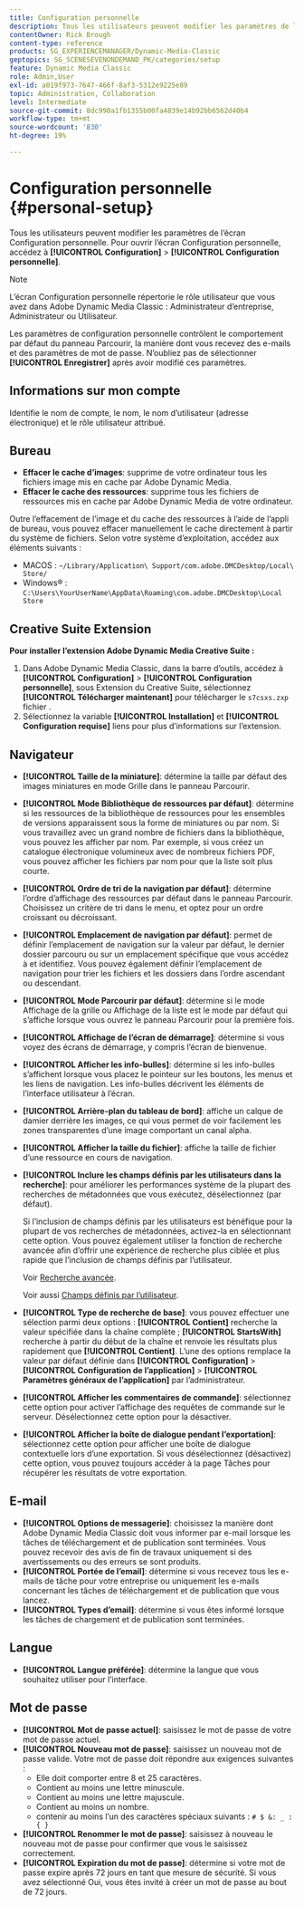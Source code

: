 ```yaml
---
title: Configuration personnelle
description: Tous les utilisateurs peuvent modifier les paramètres de l’écran Configuration personnelle d’Adobe Dynamic Media Classic.
contentOwner: Rick Brough
content-type: reference
products: SG_EXPERIENCEMANAGER/Dynamic-Media-Classic
geptopics: SG_SCENESEVENONDEMAND_PK/categories/setup
feature: Dynamic Media Classic
role: Admin,User
exl-id: a019f973-7647-466f-8af3-5312e9225e89
topic: Administration, Collaboration
level: Intermediate
source-git-commit: 8dc990a1fb1355b00fa4839e14b92bb6562d40b4
workflow-type: tm+mt
source-wordcount: '830'
ht-degree: 19%

---
```


# Configuration personnelle {#personal-setup}

Tous les utilisateurs peuvent modifier les paramètres de l’écran Configuration personnelle. Pour ouvrir l’écran Configuration personnelle, accédez à **[!UICONTROL Configuration]** > **[!UICONTROL Configuration personnelle]**.

>[!NOTE]
>
>L’écran Configuration personnelle répertorie le rôle utilisateur que vous avez dans Adobe Dynamic Media Classic : Administrateur d’entreprise, Administrateur ou Utilisateur.

Les paramètres de configuration personnelle contrôlent le comportement par défaut du panneau Parcourir, la manière dont vous recevez des e-mails et des paramètres de mot de passe. N’oubliez pas de sélectionner **[!UICONTROL Enregistrer]** après avoir modifié ces paramètres.

## Informations sur mon compte

Identifie le nom de compte, le nom, le nom d’utilisateur (adresse électronique) et le rôle utilisateur attribué.

## Bureau

* **Effacer le cache d’images**: supprime de votre ordinateur tous les fichiers image mis en cache par Adobe Dynamic Media.
* **Effacer le cache des ressources**: supprime tous les fichiers de ressources mis en cache par Adobe Dynamic Media de votre ordinateur.

Outre l’effacement de l’image et du cache des ressources à l’aide de l’appli de bureau, vous pouvez effacer manuellement le cache directement à partir du système de fichiers. Selon votre système d’exploitation, accédez aux éléments suivants :

* MACOS : `~/Library/Application\ Support/com.adobe.DMCDesktop/Local\ Store/`
* Windows® : `C:\Users\YourUserName\AppData\Roaming\com.adobe.DMCDesktop\Local Store`

## Creative Suite Extension

**Pour installer l’extension Adobe Dynamic Media Creative Suite :**

1. Dans Adobe Dynamic Media Classic, dans la barre d’outils, accédez à **[!UICONTROL Configuration]** > **[!UICONTROL Configuration personnelle]**, sous Extension du Creative Suite, sélectionnez **[!UICONTROL Télécharger maintenant]** pour télécharger le `s7csxs.zxp` fichier .
1. Sélectionnez la variable **[!UICONTROL Installation]** et **[!UICONTROL Configuration requise]** liens pour plus d’informations sur l’extension.

<!--    A readme file is included at the root of the unzipped file to provide you with additional information about the extension.

1. Depending on your installed operating system, do one of the following: -->

<!-- #### Windows

|If you are running|Do this|
|--- |--- |
|Adobe Illustrator 18 in Adobe Creative Cloud 2014|<ul><li>From the root of the unzipped folder, select CC-2014.</li><li>Depending on the bit version of Adobe Illustrator that you are using, select win32 or win64.</li><li>Select libraries > flame, and then copy `aflame.dll` to Adobe Illustrator's executable folder. For example, `C:\Program Files\Adobe\Adobe Illustrator CC 2014\Support Files\Contents\Windows`. </li></ul><br/>**Note**: This example path is for the 64-bit location; the 32-bit location may fall under Program Files (x86) instead. <br/><ul><li>Return to the same libraries folder, select flamingo, and then copy `aflamingo.dll` to the same Adobe Illustrator executable folder that you used in the previous step. </li><li>Return to the win32 or win64 folder that you selected in step 2, and then copy `AdobeS7FXGFileFormat.aip` to Adobe Illustrator's plug-ins folder. For example, `C:\Program Files\Adobe\Adobe Illustrator CC 2014\Plug-ins\Illustrator Formats`. </li></ul> <br/>**Note**: This example path is for the 64-bit location; the 32-bit location may fall under Program Files (x86) instead.|
|Adobe Illustrator 17 in Adobe Creative Cloud|<ul><li>From the root of the unzipped folder, select CC. </li><li>Depending on the bit version of Adobe Illustrator that you are using, select win32 or win64.</li><li> Copy `AdobeS7FXGFileFormat.aip` to Adobe Illustrator's plug-ins folder. For example, `C:\Program Files\Adobe\Adobe Illustrator CC (64 Bit)\Plug-ins\Illustrator Formats`.</li></ul><br/>**Note**: This example path is for the 64-bit location; the 32-bit location may fall under Program Files (x86) instead.|
|Adobe Illustrator 16 in Adobe Creative Suite 6|<ul><li>From the root of the unzipped folder, select 6.0. </li><li>Depending on the bit version of Adobe Illustrator that you are using, select win32 or win64. </li><li>Copy AdobeS7FXGFileFormat.aip to Adobe Illustrator's plug-ins folder. For example, `C:\Program Files\Adobe\Adobe Illustrator CS6 (64 Bit)\Plug-ins\Illustrator Formats`.</li></ul><br/>**Note**: This example path is for the 64-bit location; the 32-bit location may fall under Program Files (x86) instead.|

#### Mac

|If you are running|Do this|
|--- |--- |
|Adobe Illustrator 18 in Adobe Creative Cloud 2014|<ul><li>From the root of the unzipped folder, select CC-2014 > mac64.</li><li>Select libraries > flame, and then copy the `aflame.framework` folder to Adobe Illustrator package contents folder. For example, `/Applications/Adobe Illustrator CC 2014/ Illustrator.app/Contents/Frameworks/`. (To open Adobe Illustrator's package contents folder, right-select on the Adobe illustrator CC 2014 icon and select Show Package Contents from context menu).</li><li>Return to the same libraries folder, select `flamingo`, and then copy the `aflamingo.framework` folder to the same Adobe Illustrator package contents folder that you used in the previous step.</li><li>Return to the mac64 folder that you selected in step 1, and then copy the `AdobeS7FXGFileFormat.aip` folder to Adobe Illustrator's plug-in folder. For example, `/Applications/Adobe Illustrator CC 2014/Plug-ins/Illustrator Formats/`.</li></ul><br/>|
|Adobe Illustrator 17 in Adobe Creative Cloud|<ul><li>From the root of the unzipped folder, select CC > mac64</li><li>Copy the `AdobeS7FXGFileFormat.aip` folder to Adobe Illustrator's plug-in folder. For example, `/Applications/Adobe Illustrator CC/Plug-ins/Illustrator Formats/`.</li></ul><br/>|
|Adobe Illustrator 16 in Adobe Creative Suite 6|<ul><li>From the root of the unzipped folder, select 6.0 > mac64</li><li>Copy the `AdobeS7FXGFileFormat.aip` folder to Adobe Illustrator's plug-in folder. For example, `/Applications/Adobe Illustrator CS6/Plug-ins/Illustrator Formats/`.</li></ul>|

The plug-in is now available for you to use in Adobe Illustrator. -->

## Navigateur

* **[!UICONTROL Taille de la miniature]**: détermine la taille par défaut des images miniatures en mode Grille dans le panneau Parcourir.
* **[!UICONTROL Mode Bibliothèque de ressources par défaut]**: détermine si les ressources de la bibliothèque de ressources pour les ensembles de versions apparaissent sous la forme de miniatures ou par nom. Si vous travaillez avec un grand nombre de fichiers dans la bibliothèque, vous pouvez les afficher par nom. Par exemple, si vous créez un catalogue électronique volumineux avec de nombreux fichiers PDF, vous pouvez afficher les fichiers par nom pour que la liste soit plus courte.
* **[!UICONTROL Ordre de tri de la navigation par défaut]**: détermine l’ordre d’affichage des ressources par défaut dans le panneau Parcourir. Choisissez un critère de tri dans le menu, et optez pour un ordre croissant ou décroissant.
* **[!UICONTROL Emplacement de navigation par défaut]**: permet de définir l’emplacement de navigation sur la valeur par défaut, le dernier dossier parcouru ou sur un emplacement spécifique que vous accédez à et identifiez. Vous pouvez également définir l’emplacement de navigation pour trier les fichiers et les dossiers dans l’ordre ascendant ou descendant.
* **[!UICONTROL Mode Parcourir par défaut]**: détermine si le mode Affichage de la grille ou Affichage de la liste est le mode par défaut qui s’affiche lorsque vous ouvrez le panneau Parcourir pour la première fois.
* **[!UICONTROL Affichage de l’écran de démarrage]**: détermine si vous voyez des écrans de démarrage, y compris l’écran de bienvenue.
* **[!UICONTROL Afficher les info-bulles]**: détermine si les info-bulles s’affichent lorsque vous placez le pointeur sur les boutons, les menus et les liens de navigation. Les info-bulles décrivent les éléments de l’interface utilisateur à l’écran.
* **[!UICONTROL Arrière-plan du tableau de bord]**: affiche un calque de damier derrière les images, ce qui vous permet de voir facilement les zones transparentes d’une image comportant un canal alpha.
* **[!UICONTROL Afficher la taille du fichier]**: affiche la taille de fichier d’une ressource en cours de navigation.
* **[!UICONTROL Inclure les champs définis par les utilisateurs dans la recherche]**: pour améliorer les performances système de la plupart des recherches de métadonnées que vous exécutez, désélectionnez (par défaut).

  Si l’inclusion de champs définis par les utilisateurs est bénéfique pour la plupart de vos recherches de métadonnées, activez-la en sélectionnant cette option. Vous pouvez également utiliser la fonction de recherche avancée afin d’offrir une expérience de recherche plus ciblée et plus rapide que l’inclusion de champs définis par l’utilisateur.

  Voir [Recherche avancée](searching-assets.md#conducting_an_advanced_search).

  Voir aussi [Champs définis par l’utilisateur](application-setup.md#user_defined_fields).

* **[!UICONTROL Type de recherche de base]**: vous pouvez effectuer une sélection parmi deux options : **[!UICONTROL Contient]** recherche la valeur spécifiée dans la chaîne complète ; **[!UICONTROL StartsWith]** recherche à partir du début de la chaîne et renvoie les résultats plus rapidement que **[!UICONTROL Contient]**. L’une des options remplace la valeur par défaut définie dans **[!UICONTROL Configuration]** > **[!UICONTROL Configuration de l’application]** > **[!UICONTROL Paramètres généraux de l’application]** par l’administrateur.
* **[!UICONTROL Afficher les commentaires de commande]**: sélectionnez cette option pour activer l’affichage des requêtes de commande sur le serveur. Désélectionnez cette option pour la désactiver.
* **[!UICONTROL Afficher la boîte de dialogue pendant l’exportation]**: sélectionnez cette option pour afficher une boîte de dialogue contextuelle lors d’une exportation. Si vous désélectionnez (désactivez) cette option, vous pouvez toujours accéder à la page Tâches pour récupérer les résultats de votre exportation.

## E-mail

* **[!UICONTROL Options de messagerie]**: choisissez la manière dont Adobe Dynamic Media Classic doit vous informer par e-mail lorsque les tâches de téléchargement et de publication sont terminées. Vous pouvez recevoir des avis de fin de travaux uniquement si des avertissements ou des erreurs se sont produits.
* **[!UICONTROL Portée de l’email]**: détermine si vous recevez tous les e-mails de tâche pour votre entreprise ou uniquement les e-mails concernant les tâches de téléchargement et de publication que vous lancez.
* **[!UICONTROL Types d’email]**: détermine si vous êtes informé lorsque les tâches de chargement et de publication sont terminées.

## Langue

* **[!UICONTROL Langue préférée]**: détermine la langue que vous souhaitez utiliser pour l’interface.

## Mot de passe

* **[!UICONTROL Mot de passe actuel]**: saisissez le mot de passe de votre mot de passe actuel.
* **[!UICONTROL Nouveau mot de passe]**: saisissez un nouveau mot de passe valide. Votre mot de passe doit répondre aux exigences suivantes :
   * Elle doit comporter entre 8 et 25 caractères.
   * Contient au moins une lettre minuscule.
   * Contient au moins une lettre majuscule.
   * Contient au moins un nombre.
   * contenir au moins l’un des caractères spéciaux suivants : `# $ &: _ : { }`
* **[!UICONTROL Renommer le mot de passe]**: saisissez à nouveau le nouveau mot de passe pour confirmer que vous le saisissez correctement.
* **[!UICONTROL Expiration du mot de passe]**: détermine si votre mot de passe expire après 72 jours en tant que mesure de sécurité. Si vous avez sélectionné Oui, vous êtes invité à créer un mot de passe au bout de 72 jours.
